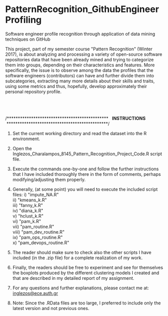 # PatternRecognition_GithubEngineerProfiling
Software engineer profile recognition through application of data mining techniques on GitHub

This project, part of my semester course "Pattern Recognition" (Winter 2017), is about analyzing and processing a variety of open-source software repositories data that have been already mined and trying to categorize them into groups, depending on their characteristics and features. More specifically, the issue is to observe among the data the profiles that the software engineers (contributors) can have and further divide them into subcategories, extracting many more details about their skills and traits, using some metrics and thus, hopefully, develop approximately their personal repository profile.
<br />
<br />
<br />
<br />
<br />
/**********************************************    **INSTRUCTIONS**    **********************************************/

1) Set the current working directory and read the dataset into the R environment.

2) Open the Inglezos_Charalampos_8145_Pattern_Recognition_Project_Code.R script file.

3) Execute the commands one-by-one and follow the further instructions that I have included thoroughly there in the form of comments, perhaps modifying/adjusting them properly.

4) Generally, (at some point) you will need to execute the included script files:
        i) "impute_NA.R"
	<br />
        ii) "kmeans_k.R"
	<br />
        iii) "fanny_k.R"
	<br />
        iv) "diana_k.R"
	<br />
        v) "hclust_k.R"
	<br />
        vi) "pam_k.R"
	<br />
        vii) "pam_routine.R"
	<br />
        viii) "pam_dev_routine.R"
	<br />
        ix) "pam_ops_routine.R"
	<br />
        x) "pam_devops_routine.R"
	<br />


5) The reader should make sure to check also the other scripts I have included (in the .zip file) for a complete realization of my work.

6) Finally, the readers should be free to experiment and see for themselves the boxplots produced by the different clustering models I created and that are described in my detailed report of my assignment.

7) For any questions and further explanations, please contact me at: inglezos@ece.auth.gr

8) Note: Since the .RData files are too large, I preferred to include only the latest version and not previous ones.
